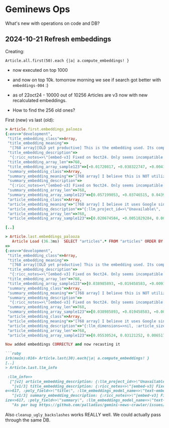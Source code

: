 # Geminews Ops

What's new with operations on code and DB?

## 2024-10-21 Refresh embeddings

Creating:

```
Article.all.first(50).each {|a| a.compute_embeddings! }
```

* now executed on top 1000
* and now on top 10k. tomorrow morning we see if search got better with `embeddings-004` :)

* as of 22oct24 - 10000 out of 10256 Articles are v3 now with new recalculated embeddings.
* How to find the 256 old ones?


First (new) vs last (old):

```ruby
> Article.first.embeddings_palooza
{:env=>"development",
 "title_embedding_class"=>Array,
 "title_embedding_meaning"=>
  "[768 array][OLD yet productive] This is the embedding used. Its computed with an old algorithm nd its only compatiblwe with THAT algorithm. This distance is used to calculate distance across articles in demo1 and in the article view. Im not 100% sure but I believe it uses Google multilang embedding model",
 "title_embedding_description"=>
  "{:ricc_notes=>\"[embed-v3] Fixed on 9oct24. Only seems incompatible at first glance with embed v1.\", :llm_project_id=>\"unavailable possibly not using Vertex\", :llm_dimensions=>nil, :article_size=>372, :poly_field=>\"title\", :llm_embeddings_model_name=>\"textembedding-gecko\"}",
 "title_embedding_array_len"=>768,
 "title_embedding_array_sample123"=>[-0.01720817, -0.038322747, -0.0041960096],
 "summary_embedding_class"=>Array,
 "summary_embedding_meaning"=>"[768 array] I believe this is NOT utilized 🏧",
 "summary_embedding_description"=>
  "{:ricc_notes=>\"[embed-v3] Fixed on 9oct24. Only seems incompatible at first glance with embed v1.\", :llm_project_id=>\"unavailable possibly not using Vertex\", :llm_dimensions=>nil, :article_size=>372, :poly_field=>\"summary\", :llm_embeddings_model_name=>\"textembedding-gecko\"}",
 "summary_embedding_array_len"=>768,
 "summary_embedding_array_sample123"=>[0.057199053, -0.03746515, 0.043959897],
 "article_embedding_class"=>Array,
 "article_embedding_meaning"=>"[768 array] I believe it uses Google single-lamnguage strongest newest model.",
 "article_embedding_description"=>"{:llm_project_id=>\"Unavailable\", :llm_dimensions=>nil, :article_size=>372, :llm_embeddings_model_name=>\"textembedding-gecko\"}",
 "article_embedding_array_len"=>768,
 "article_embedding_array_sample123"=>[0.020674584, -0.0051829284, 0.0032295026]}

[..]

> Article.last.embeddings_palooza
   Article Load (36.3ms)  SELECT "articles".* FROM "articles" ORDER BY "articles"."id" DESC LIMIT $1  [["LIMIT", 1]]
=>
{:env=>"development",
 "title_embedding_class"=>Array,
 "title_embedding_meaning"=>
  "[768 array][OLD yet productive] This is the embedding used. Its computed with an old algorithm nd its only compatiblwe with THAT algorithm. This distance is used to calculate distance across articles in demo1 and in the article view. Im not 100% sure but I believe it uses Google multilang embedding model",
 "title_embedding_description"=>
  "{:ricc_notes=>\"[embed-v3] Fixed on 9oct24. Only seems incompatible at first glance with embed v1.\", :llm_dimensions=>nil, :article_size=>617, :poly_field=>\"title\", :llm_embeddings_model_name=>\"textembedding-gecko\"}",
 "title_embedding_array_len"=>768,
 "title_embedding_array_sample123"=>[0.038985893, -0.019458583, -0.00915442],
 "summary_embedding_class"=>Array,
 "summary_embedding_meaning"=>"[768 array] I believe this is NOT utilized 🏧",
 "summary_embedding_description"=>
  "{:ricc_notes=>\"[embed-v3] Fixed on 9oct24. Only seems incompatible at first glance with embed v1.\", :llm_dimensions=>nil, :article_size=>617, :poly_field=>\"summary\", :llm_embeddings_model_name=>\"textembedding-gecko\"}",
 "summary_embedding_array_len"=>768,
 "summary_embedding_array_sample123"=>[0.038985893, -0.019458583, -0.00915442],
 "article_embedding_class"=>Array,
 "article_embedding_meaning"=>"[768 array] I believe it uses Google single-lamnguage strongest newest model.",
 "article_embedding_description"=>"{:llm_dimensions=>nil, :article_size=>617, :llm_embeddings_model_name=>\"textembedding-gecko\"}",
 "article_embedding_array_len"=>768,
 "article_embedding_array_sample123"=>[0.05530524, 0.03121252, 0.0065173884]}

Now added embeddings CORRECTLY and now recasting it

```ruby
irb(main):016> Article.last(30).each{|a| a.compute_embeddings! }
[..]
> Article.last.llm_info

 :llm_info=>
  ["[v2] article_embedding_description: {:llm_project_id=>\"Unavailable\", :llm_dimensions=>nil, :article_size=>617, :llm_embeddings_model_name=>\"text-embedding-004\"}",
   "[v1/3] title_embedding_description: {:ricc_notes=>\"[embed-v3] Fixed on 9oct24. Only seems incompatible at first glance with embed v1.\", :llm_project_id=>\"unavailable possibly not using Vertex\", :llm_dimensions=>nil, :article_siz
e=>617, :poly_field=>\"title\", :llm_embeddings_model_name=>\"text-embedding-004\"}",
   "[v1/3] summary_embedding_description: {:ricc_notes=>\"[embed-v3] Fixed on 9oct24. Only seems incompatible at first glance with embed v1.\", :llm_project_id=>\"unavailable possibly not using Vertex\", :llm_dimensions=>nil, :article_s
ize=>617, :poly_field=>\"summary\", :llm_embeddings_model_name=>\"text-embedding-004\"}",
   "As per bug https://github.com/palladius/gemini-news-crawler/issues/4 we can state this article belongs to titile/summary version: v3 (very few articles updated on 9oct24)"]}

```

Also `cleanup_ugly_backslashes` works REALLY well. We could actually pass through the same DB.
